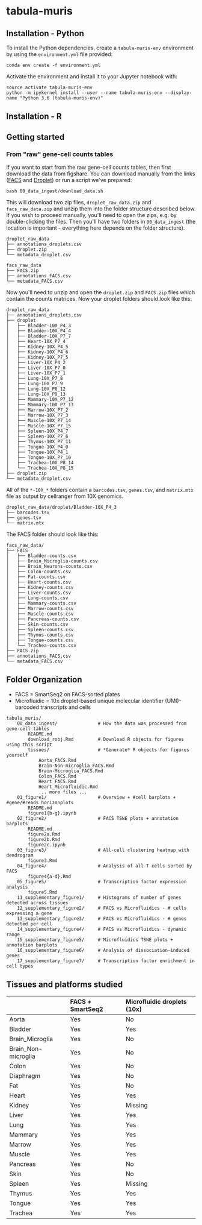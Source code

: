 # tabula-muris

## Installation - Python

To install the Python dependencies, create a `tabula-muris-env` environment by using the `environment.yml` file provided:

```
conda env create -f environment.yml
```

Activate the environment and install it to your Jupyter notebook with:

```
source activate tabula-muris-env
python -m ipykernel install --user --name tabula-muris-env --display-name "Python 3.6 (tabula-muris-env)"
```

## Installation - R

## Getting started

### From "raw" gene-cell counts tables

If you want to start from the raw gene-cell counts tables, then first download the data from figshare. You can download manually from the links ([FACS](https://figshare.com/articles/Single-cell_RNA-seq_data_from_Smart-seq2_sequencing_of_FACS_sorted_cells/5715040) and [Droplet](https://figshare.com/articles/Single-cell_RNA-seq_data_from_microfluidic_emulsion/5715025)) or run a script we've prepared:

```
bash 00_data_ingest/download_data.sh
```

This will download two zip files, `droplet_raw_data.zip` and `facs_raw_data.zip` and unzip them into the folder structure described below. If you wish to proceed manually, you'll need to open the zips, e.g. by double-clicking the files. Then you'll have two folders in `00_data_ingest` (the location is important - everything here depends on the folder structure).

```
droplet_raw_data
├── annotations_droplets.csv
├── droplet.zip
└── metadata_droplet.csv

facs_raw_data
├── FACS.zip
├── annotations_FACS.csv
└── metadata_FACS.csv
```

Now you'll need to unzip and open the `droplet.zip` and `FACS.zip` files which contain the counts matrices. Now your droplet folders should look like this:

```
droplet_raw_data
├── annotations_droplets.csv
├── droplet
│   ├── Bladder-10X_P4_3
│   ├── Bladder-10X_P4_4
│   ├── Bladder-10X_P7_7
│   ├── Heart-10X_P7_4
│   ├── Kidney-10X_P4_5
│   ├── Kidney-10X_P4_6
│   ├── Kidney-10X_P7_5
│   ├── Liver-10X_P4_2
│   ├── Liver-10X_P7_0
│   ├── Liver-10X_P7_1
│   ├── Lung-10X_P7_8
│   ├── Lung-10X_P7_9
│   ├── Lung-10X_P8_12
│   ├── Lung-10X_P8_13
│   ├── Mammary-10X_P7_12
│   ├── Mammary-10X_P7_13
│   ├── Marrow-10X_P7_2
│   ├── Marrow-10X_P7_3
│   ├── Muscle-10X_P7_14
│   ├── Muscle-10X_P7_15
│   ├── Spleen-10X_P4_7
│   ├── Spleen-10X_P7_6
│   ├── Thymus-10X_P7_11
│   ├── Tongue-10X_P4_0
│   ├── Tongue-10X_P4_1
│   ├── Tongue-10X_P7_10
│   ├── Trachea-10X_P8_14
│   └── Trachea-10X_P8_15
├── droplet.zip
└── metadata_droplet.csv
```

All of the `*-10X_*` folders contain a `barcodes.tsv`, `genes.tsv`, and `matrix.mtx` file as output by cellranger from 10X genomics.

```
droplet_raw_data/droplet/Bladder-10X_P4_3
├── barcodes.tsv
├── genes.tsv
└── matrix.mtx

```

The FACS folder should look like this:

```
facs_raw_data/
├── FACS
│   ├── Bladder-counts.csv
│   ├── Brain_Microglia-counts.csv
│   ├── Brain_Neurons-counts.csv
│   ├── Colon-counts.csv
│   ├── Fat-counts.csv
│   ├── Heart-counts.csv
│   ├── Kidney-counts.csv
│   ├── Liver-counts.csv
│   ├── Lung-counts.csv
│   ├── Mammary-counts.csv
│   ├── Marrow-counts.csv
│   ├── Muscle-counts.csv
│   ├── Pancreas-counts.csv
│   ├── Skin-counts.csv
│   ├── Spleen-counts.csv
│   ├── Thymus-counts.csv
│   ├── Tongue-counts.csv
│   └── Trachea-counts.csv
├── FACS.zip
├── annotations_FACS.csv
└── metadata_FACS.csv
```



## Folder Organization

* FACS = SmartSeq2 on FACS-sorted plates
* Microfluidic = 10x droplet-based unique molecular identifier (UMI)-barcoded transcripts and cells

```
tabula_muris/
    00_data_ingest/               # How the data was processed from gene-cell tables
        README.md
        download_robj.Rmd         # Download R objects for figures using this script
        tissues/                  # *Generate* R objects for figures yourself
            Aorta_FACS.Rmd
            Brain-Non-microglia_FACS.Rmd
            Brain-Microglia_FACS.Rmd
            Colon_FACS.Rmd
            Heart_FACS.Rmd
            Heart_Microfluidic.Rmd
            ... more files ...
    01_figure1/                   # Overview + #cell barplots + #gene/#reads horizonplots
        README.md
        figure1{b-g}.ipynb
    02_figure2/                   # FACS TSNE plots + annotation barplots
        README.md
        figure2a.Rmd
        figure2b.Rmd
        figure2c.ipynb
    03_figure3/                   # All-cell clustering heatmap with dendrogram
        figure3.Rmd
    04_figure4/                   # Analysis of all T cells sorted by FACS
        figure4{a-d}.Rmd
    05_figure5/                   # Transcription factor expression analysis
        figure5.Rmd
    11_supplementary_figure1/     # Histograms of number of genes detected across tissues
    12_supplementary_figure2/     # FACS vs Microfluidics - # cells expressing a gene
    13_supplementary_figure3/     # FACS vs Microfluidics - # genes detected per cell
    14_supplementary_figure4/     # FACS vs Microfluidics - dynamic range
    15_supplementary_figure5/     # Microfluidics TSNE plots + annotation barplots
    16_supplementary_figure6/     # Analysis of dissociation-induced genes
    17_supplementary_figure7/     # Transcription factor enrichment in cell types
```

## Tissues and platforms studied

|                     | FACS + SmartSeq2 | Microfluidic droplets (10x) |
|:--------------------|:-----------------|:----------------------------|
| Aorta               | Yes              | No                          |
| Bladder             | Yes              | Yes                         |
| Brain_Microglia     | Yes              | No                          |
| Brain_Non-microglia | Yes              | No                          |
| Colon               | Yes              | No                          |
| Diaphragm           | Yes              | No                          |
| Fat                 | Yes              | No                          |
| Heart               | Yes              | Yes                         |
| Kidney              | Yes              | Missing                     |
| Liver               | Yes              | Yes                         |
| Lung                | Yes              | Yes                         |
| Mammary             | Yes              | Yes                         |
| Marrow              | Yes              | Yes                         |
| Muscle              | Yes              | Yes                         |
| Pancreas            | Yes              | No                          |
| Skin                | Yes              | No                          |
| Spleen              | Yes              | Missing                     |
| Thymus              | Yes              | Yes                         |
| Tongue              | Yes              | Yes                         |
| Trachea             | Yes              | Yes                         |
